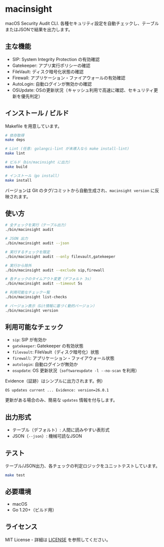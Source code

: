# macinsight

macOS Security Audit CLI. 各種セキュリティ設定を自動チェックし、テーブルまたはJSONで結果を出力します。

## 主な機能

- SIP: System Integrity Protection の有効確認
- Gatekeeper: アプリ実行ポリシーの確認
- FileVault: ディスク暗号化状態の確認
- Firewall: アプリケーション・ファイアウォールの有効確認
- AutoLogin: 自動ログインが無効かの確認
- OSUpdate: OSの更新状況（キャッシュ利用で高速に確認、セキュリティ更新を優先判定）

## インストール / ビルド

Makefile を用意しています。

```bash
# 依存取得
make deps

# Lint (任意: golangci-lint が未導入なら make install-lint)
make lint

# ビルド（bin/macinsight に出力）
make build

# インストール（go install）
make install
```

バージョンは Git のタグ/コミットから自動生成され、`macinsight version` に反映されます。

## 使い方

```bash
# 全チェックを実行（テーブル出力）
./bin/macinsight audit

# JSON 出力
./bin/macinsight audit --json

# 実行するチェックを限定
./bin/macinsight audit --only filevault,gatekeeper

# 実行から除外
./bin/macinsight audit --exclude sip,firewall

# 各チェックのタイムアウト変更（デフォルト 3s）
./bin/macinsight audit --timeout 5s

# 利用可能なチェック一覧
./bin/macinsight list-checks

# バージョン表示（Git情報に基づく動的バージョン）
./bin/macinsight version
```

## 利用可能なチェック

- `sip`: SIP が有効か
- `gatekeeper`: Gatekeeper の有効状態
- `filevault`: FileVault（ディスク暗号化）状態
- `firewall`: アプリケーション・ファイアウォール状態
- `autologin`: 自動ログインが無効か
- `osupdate`: OS 更新状況（`softwareupdate -l --no-scan` を利用）

Evidence（証跡）はシンプルに出力されます。例）

```text
OS updates current ... Evidence: version=26.0.1
```

更新がある場合のみ、簡易な `updates` 情報を付与します。

## 出力形式

- テーブル（デフォルト）: 人間に読みやすい表形式
- JSON（`--json`）: 機械可読なJSON

## テスト

テーブル/JSON出力、各チェックの判定ロジックをユニットテストしています。

```bash
make test
```

## 必要環境

- macOS
- Go 1.20+（ビルド用）

## ライセンス

MIT License - 詳細は [LICENSE](LICENSE) を参照してください。
